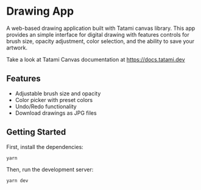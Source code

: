 # Drawing App

A web-based drawing application built with Tatami canvas library. This app provides an simple interface for digital drawing with features controls for brush size, opacity adjustment, color selection, and the ability to save your artwork.

Take a look at Tatami Canvas documentation at https://docs.tatami.dev

## Features

- Adjustable brush size and opacity
- Color picker with preset colors
- Undo/Redo functionality
- Download drawings as JPG files

## Getting Started

First, install the dependencies:

```
yarn
```

Then, run the development server:

```
yarn dev
```
